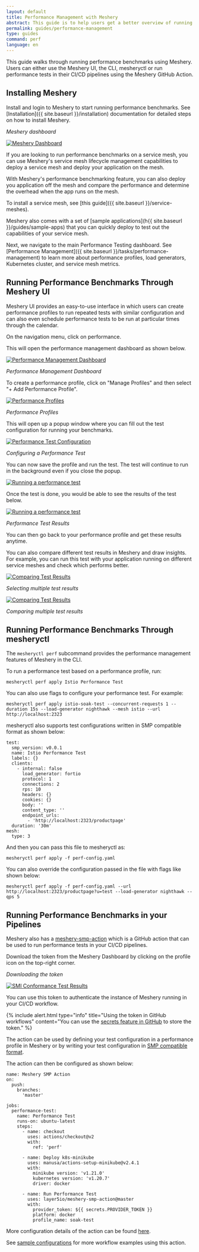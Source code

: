 ```yaml
---
layout: default
title: Performance Management with Meshery
abstract: This guide is to help users get a better overview of running and managing performance tests in Meshery
permalink: guides/performance-management
type: guides
command: perf
language: en
---
```


This guide walks through running performance benchmarks using Meshery. Users can either use the Meshery UI, the CLI, mesheryctl or run performance tests in their CI/CD pipelines using the Meshery GitHub Action.

## Installing Meshery

Install and login to Meshery to start running performance benchmarks. See [Installation]({{ site.baseurl }}/installation) documentation for detailed steps on how to install Meshery.

_Meshery dashboard_

<a href="{{ site.baseurl }}/assets/img/smi/dashboard.png"><img alt="Meshery Dashboard" src="{{ site.baseurl }}/assets/img/smi/dashboard.png" /></a>

If you are looking to run performance benchmarks on a service mesh, you can use Meshery's service mesh lifecycle management capabilities to deploy a service mesh and deploy your application on the mesh. 

With Meshery's performance benchmarking feature, you can also deploy you application off the mesh and compare the performance and determine the overhead when the app runs on the mesh.

To install a service mesh, see [this guide]({{ site.baseurl }}/service-meshes).

Meshery also comes with a set of [sample applications](h{{ site.baseurl }}/guides/sample-apps) that you can quickly deploy to test out the capabilities of your service mesh.

Next, we navigate to the main Performance Testing dashboard. See [Performance Management]({{ site.baseurl }}/tasks/performance-management) to learn more about performance profiles, load generators, Kubernetes cluster, and service mesh metrics.

## Running Performance Benchmarks Through Meshery UI

Meshery UI provides an easy-to-use interface in which users can create performance profiles to run repeated tests with similar configuration and can also even schedule performance tests to be run at particular times through the calendar.

On the navigation menu, click on performance.

This will open the performance management dashboard as shown below. 

<a href="{{ site.baseurl }}/assets/img/performance-management/performance-management-dashboard.png"><img alt="Performance Management Dashboard" src="{{ site.baseurl }}/assets/img/performance-management/performance-management-dashboard.png" /></a>

_Performance Management Dashboard_

To create a performance profile, click on "Manage Profiles" and then select "+ Add Performance Profile".

<a href="{{ site.baseurl }}/assets/img/performance-management/performance-profiles.png"><img alt="Performance Profiles" src="{{ site.baseurl }}/assets/img/performance-management/performance-profiles.png" /></a>

_Performance Profiles_

This will open up a popup window where you can fill out the test configuration for running your benchmarks.

<a href="{{ site.baseurl }}/assets/img/performance-management/running-tests.png"><img alt="Performance Test Configuration" src="{{ site.baseurl }}/assets/img/performance-management/running-tests.png" /></a>

_Configuring a Performance Test_

You can now save the profile and run the test. The test will continue to run in the background even if you close the popup.

<a href="{{ site.baseurl }}/assets/img/performance-management/running-tests-spinner.png"><img alt="Running a performance test" src="{{ site.baseurl }}/assets/img/performance-management/running-tests-spinner.png" /></a>

Once the test is done, you would be able to see the results of the test below.

<a href="{{ site.baseurl }}/assets/img/performance-management/result-chart.png"><img alt="Running a performance test" src="{{ site.baseurl }}/assets/img/performance-management/result-chart.png" /></a>

_Performance Test Results_

You can then go back to your performance profile and get these results anytime.

You can also compare different test results in Meshery and draw insights. For example, you can run this test with your application running on different service meshes and check which performs better.

<a href="{{ site.baseurl }}/assets/img/performance-management/comparison-table.png"><img alt="Comparing Test Results" src="{{ site.baseurl }}/assets/img/performance-management/comparison-table.png" /></a>

_Selecting multiple test results_

<a href="{{ site.baseurl }}/assets/img/performance-management/comparison.png"><img alt="Comparing Test Results" src="{{ site.baseurl }}/assets/img/performance-management/comparison.png" /></a>

_Comparing multiple test results_

## Running Performance Benchmarks Through mesheryctl

The `mesheryctl perf` subcommand provides the performance management features of Meshery in the CLI.

To run a performance test based on a performance profile, run:

```
mesheryctl perf apply Istio Performance Test
```

You can also use flags to configure your performance test. For example:

```
mesheryctl perf apply istio-soak-test --concurrent-requests 1 --duration 15s --load-generator nighthawk --mesh istio --url http://localhost:2323
```

mesheryctl also supports test configurations written in SMP compatible format as shown below:

```
test:
  smp_version: v0.0.1
  name: Istio Performance Test
  labels: {}
  clients:
    - internal: false
      load_generator: fortio
      protocol: 1
      connections: 2
      rps: 10
      headers: {}
      cookies: {}
      body: ''
      content_type: ''
      endpoint_urls:
        - 'http://localhost:2323/productpage'
  duration: '30m'
mesh:
  type: 3
```

And then you can pass this file to mesheryctl as:

```
mesheryctl perf apply -f perf-config.yaml
```

You can also override the configuration passed in the file with flags like shown below:

```
mesheryctl perf apply -f perf-config.yaml --url http://localhost:2323/productpage?u=test --load-generator nighthawk --qps 5
```

## Running Performance Benchmarks in your Pipelines

Meshery also has a [meshery-smp-action](https://github.com/layer5io/meshery-smp-action) which is a GitHub action that can be used to run performance tests in your CI/CD pipelines.

Download the token from the Meshery Dashboard by clicking on the profile icon on the top-right corner.

_Downloading the token_

<a href="{{ site.baseurl }}/assets/img/smi/download-token.png"><img alt="SMI Conformance Test Results" src="{{ site.baseurl }}/assets/img/smi/download-token.png" /></a>

You can use this token to authenticate the instance of Meshery running in your CI/CD workflow.

{% include alert.html type="info" title="Using the token in GitHub workflows" content="You can use the <a href='https://docs.github.com/en/actions/reference/encrypted-secrets'>secrets feature in GitHub</a> to store the token." %}

The action can be used by defining your test configuration in a performance profile in Meshery or by writing your test configuration in [SMP compatible format](https://github.com/layer5io/meshery-smp-action#smp-compatible-test-configuration-file).

The action can then be configured as shown below:

```
name: Meshery SMP Action
on:
  push:
    branches:
      'master'

jobs:
  performance-test:
    name: Performance Test
    runs-on: ubuntu-latest
    steps:
      - name: checkout
        uses: actions/checkout@v2
        with:
          ref: 'perf'

      - name: Deploy k8s-minikube
        uses: manusa/actions-setup-minikube@v2.4.1
        with:
          minikube version: 'v1.21.0'
          kubernetes version: 'v1.20.7'
          driver: docker

      - name: Run Performance Test
        uses: layer5io/meshery-smp-action@master
        with:
          provider_token: ${{ secrets.PROVIDER_TOKEN }}
          platform: docker
          profile_name: soak-test
```

More configuration details of the action can be found [here](https://github.com/layer5io/meshery-smp-action/blob/master/action.yml).

See [sample configurations](https://github.com/layer5io/meshery-smp-action#sample-configuration) for more workflow examples using this action.
